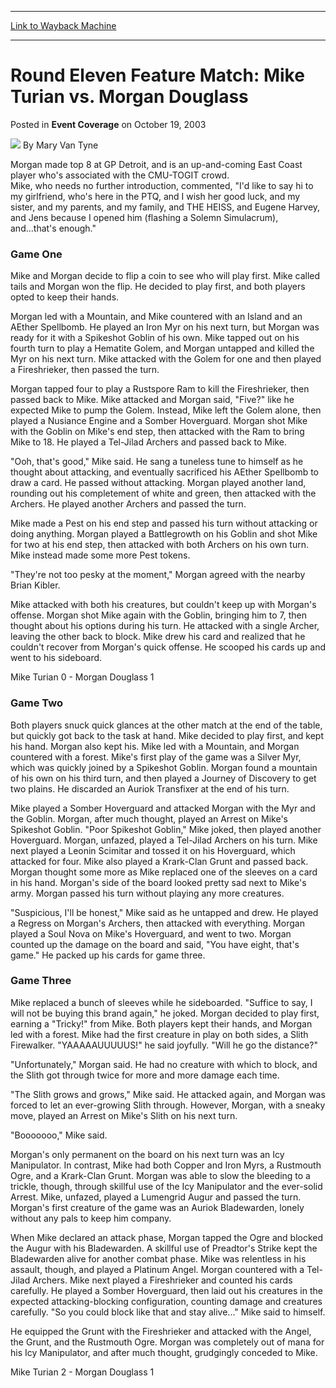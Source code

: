 
---
[Link to Wayback Machine](https://web.archive.org/web/20211016154246/https://magic.wizards.com/en/articles/archive/event-coverage/round-eleven-feature-match-mike-turian-vs-morgan-douglass-2003-10-19)

[_metadata_:author]:- "Mary Van Tyne"
[_metadata_:description]:- "Morgan made top 8 at GP Detroit, and is an up-and-coming East Coast player who's associated with the CMU-TOGIT crowd. Mike, who needs no further introduction, commented, `I'd like to say hi to my girlfriend, who's here in the PTQ, and I wish her good luck, and my sister, and my parents, and my family, and THE HEISS, and Eugene Harvey, and Jens because I opened him (flashing a"
[_metadata_:generator]:- "Drupal 7 (http://drupal.org)"
[_metadata_:node]:- "776586"
[_metadata_:publish_date]:- "2003-10-19"
[_metadata_:source]:- "div-main-content"
[_metadata_:title]:- "Round Eleven Feature Match: Mike Turian vs. Morgan Douglass"
[_metadata_:wayback_capture_timestamp]:- "2021-10-16 15:42:46"
[_metadata_:wayback_raw_url]:- "https://web.archive.org/web/20211016154246id_/https://magic.wizards.com/en/articles/archive/event-coverage/round-eleven-feature-match-mike-turian-vs-morgan-douglass-2003-10-19"
[_metadata_:wayback_url]:- "https://magic.wizards.com/en/articles/archive/event-coverage/round-eleven-feature-match-mike-turian-vs-morgan-douglass-2003-10-19"
---


Round Eleven Feature Match: Mike Turian vs. Morgan Douglass
===========================================================



 Posted in **Event Coverage**
 on October 19, 2003 






![](https://media.magic.wizards.com/styles/auth_small/public/generic-avatar-150_509.png)
By Mary Van Tyne











Morgan made top 8 at GP Detroit, and is an up-and-coming East Coast player who's associated with the CMU-TOGIT crowd.   
 Mike, who needs no further introduction, commented, "I'd like to say hi to my girlfriend, who's here in the PTQ, and I wish her good luck, and my sister, and my parents, and my family, and THE HEISS, and Eugene Harvey, and Jens because I opened him (flashing a Solemn Simulacrum), and...that's enough." 

### Game One

Mike and Morgan decide to flip a coin to see who will play first. Mike called tails and Morgan won the flip. He decided to play first, and both players opted to keep their hands.

Morgan led with a Mountain, and Mike countered with an Island and an AEther Spellbomb. He played an Iron Myr on his next turn, but Morgan was ready for it with a Spikeshot Goblin of his own. Mike tapped out on his fourth turn to play a Hematite Golem, and Morgan untapped and killed the Myr on his next turn. Mike attacked with the Golem for one and then played a Fireshrieker, then passed the turn.

Morgan tapped four to play a Rustspore Ram to kill the Fireshrieker, then passed back to Mike. Mike attacked and Morgan said, "Five?" like he expected Mike to pump the Golem. Instead, Mike left the Golem alone, then played a Nusiance Engine and a Somber Hoverguard. Morgan shot Mike with the Goblin on Mike's end step, then attacked with the Ram to bring Mike to 18. He played a Tel-Jilad Archers and passed back to Mike.

"Ooh, that's good," Mike said. He sang a tuneless tune to himself as he thought about attacking, and eventually sacrificed his AEther Spellbomb to draw a card. He passed without attacking. Morgan played another land, rounding out his completement of white and green, then attacked with the Archers. He played another Archers and passed the turn.

Mike made a Pest on his end step and passed his turn without attacking or doing anything. Morgan played a Battlegrowth on his Goblin and shot Mike for two at his end step, then attacked with both Archers on his own turn. Mike instead made some more Pest tokens.

"They're not too pesky at the moment," Morgan agreed with the nearby Brian Kibler.

Mike attacked with both his creatures, but couldn't keep up with Morgan's offense. Morgan shot Mike again with the Goblin, bringing him to 7, then thought about his options during his turn. He attacked with a single Archer, leaving the other back to block. Mike drew his card and realized that he couldn't recover from Morgan's quick offense. He scooped his cards up and went to his sideboard.

Mike Turian 0 - Morgan Douglass 1

### Game Two

Both players snuck quick glances at the other match at the end of the table, but quickly got back to the task at hand. Mike decided to play first, and kept his hand. Morgan also kept his. Mike led with a Mountain, and Morgan countered with a forest. Mike's first play of the game was a Silver Myr, which was quickly joined by a Spikeshot Goblin. Morgan found a mountain of his own on his third turn, and then played a Journey of Discovery to get two plains. He discarded an Auriok Transfixer at the end of his turn. 

Mike played a Somber Hoverguard and attacked Morgan with the Myr and the Goblin. Morgan, after much thought, played an Arrest on Mike's Spikeshot Goblin. "Poor Spikeshot Goblin," Mike joked, then played another Hoverguard. Morgan, unfazed, played a Tel-Jilad Archers on his turn. Mike next played a Leonin Scimitar and tossed it on his Hoverguard, which attacked for four. Mike also played a Krark-Clan Grunt and passed back. Morgan thought some more as Mike replaced one of the sleeves on a card in his hand. Morgan's side of the board looked pretty sad next to Mike's army. Morgan passed his turn without playing any more creatures.

"Suspicious, I'll be honest," Mike said as he untapped and drew. He played a Regress on Morgan's Archers, then attacked with everything. Morgan played a Soul Nova on Mike's Hoverguard, and went to two. Morgan counted up the damage on the board and said, "You have eight, that's game." He packed up his cards for game three.

### Game Three

Mike replaced a bunch of sleeves while he sideboarded. "Suffice to say, I will not be buying this brand again," he joked. Morgan decided to play first, earning a "Tricky!" from Mike. Both players kept their hands, and Morgan led with a forest. Mike had the first creature in play on both sides, a Slith Firewalker. "YAAAAAUUUUUS!" he said joyfully. "Will he go the distance?"

"Unfortunately," Morgan said. He had no creature with which to block, and the Slith got through twice for more and more damage each time. 

"The Slith grows and grows," Mike said. He attacked again, and Morgan was forced to let an ever-growing Slith through. However, Morgan, with a sneaky move, played an Arrest on Mike's Slith on his next turn.

"Booooooo," Mike said.

Morgan's only permanent on the board on his next turn was an Icy Manipulator. In contrast, Mike had both Copper and Iron Myrs, a Rustmouth Ogre, and a Krark-Clan Grunt. Morgan was able to slow the bleeding to a trickle, though, through skillful use of the Icy Manipulator and the ever-solid Arrest. Mike, unfazed, played a Lumengrid Augur and passed the turn. Morgan's first creature of the game was an Auriok Bladewarden, lonely without any pals to keep him company.

When Mike declared an attack phase, Morgan tapped the Ogre and blocked the Augur with his Bladewarden. A skillful use of Preadtor's Strike kept the Bladewarden alive for another combat phase. Mike was relentless in his assault, though, and played a Platinum Angel. Morgan countered with a Tel-Jilad Archers. Mike next played a Fireshrieker and counted his cards carefully. He played a Somber Hoverguard, then laid out his creatures in the expected attacking-blocking configuration, counting damage and creatures carefully. "So you could block like that and stay alive..." Mike said to himself.

He equipped the Grunt with the Fireshrieker and attacked with the Angel, the Grunt, and the Rustmouth Ogre. Morgan was completely out of mana for his Icy Manipulator, and after much thought, grudgingly conceded to Mike.

Mike Turian 2 - Morgan Douglass 1







